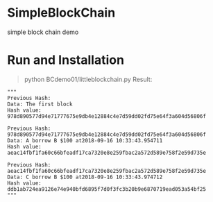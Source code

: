 # SimpleBlockChain
simple block chain demo

# Run and Installation
  > python BCdemo01/littleblockchain.py
    Result:
    
    """
    Previous Hash:
    Data: The first block
    Hash value: 978d890577d94e71777675e9db4e12884c4e7d59dd02fd75e64f3a604d56806f

    Previous Hash: 978d890577d94e71777675e9db4e12884c4e7d59dd02fd75e64f3a604d56806f
    Data: A borrow B $100 at2018-09-16 10:33:43.954711
    Hash value: aeac14fbf1fa60c66bfeadf17ca7320e8e259fbac2a572d589e758f2e59d735e

    Previous Hash: aeac14fbf1fa60c66bfeadf17ca7320e8e259fbac2a572d589e758f2e59d735e
    Data: C borrow B $100 at2018-09-16 10:33:43.974712
    Hash value: ddb1ab724ea9126e74e940bfd6895f7d0f3fc3b20b9e6870719ead053a54bf25
    """
